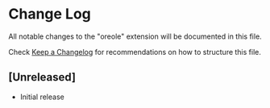 # Change Log

All notable changes to the "oreole" extension will be documented in this file.

Check [Keep a Changelog](http://keepachangelog.com/) for recommendations on how to structure this file.

## [Unreleased]

- Initial release
